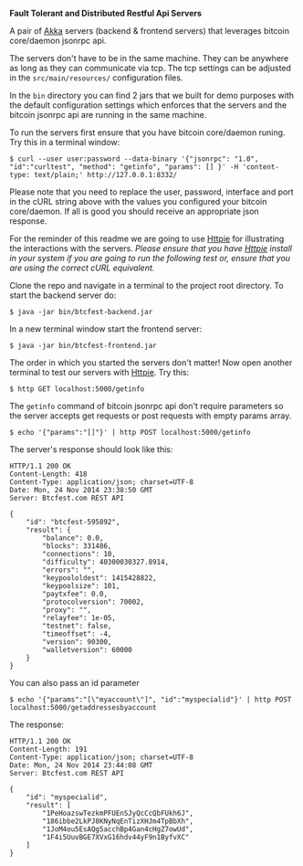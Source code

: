 **Fault Tolerant and Distributed Restful Api Servers**

A pair of [Akka](http://akka.io/) servers (backend & frontend servers) that leverages bitcoin core/daemon jsonrpc api.

The servers don't have to be in the same machine. They can be anywhere as long as they can communicate via tcp. The tcp settings can be adjusted in the ```src/main/resources/``` configuration files.

In the ```bin``` directory you can find 2 jars that we built for demo purposes with the default configuration settings which enforces that the servers and the bitcoin jsonrpc api are running in the same machine.

To run the servers first ensure that you have bitcoin core/daemon runing. Try this in a terminal window:
```
$ curl --user user:password --data-binary '{"jsonrpc": "1.0", "id":"curltest", "method": "getinfo", "params": [] }' -H 'content-type: text/plain;' http://127.0.0.1:8332/
```
Please note that you need to replace the user, password, interface and port in the cURL string above with the values you configured your bitcoin core/daemon. If all is good you should receive an appropriate json response.

For the reminder of this readme we are going to use [Httpie](https://pypi.python.org/pypi/httpie) for illustrating the interactions with the servers. *Please ensure that you have [Httpie](https://pypi.python.org/pypi/httpie) install in your system if you are going to run the following test or, ensure that you are using the correct cURL equivalent.*

Clone the repo and navigate in a terminal to the project root directory. To start the backend server do:
```
$ java -jar bin/btcfest-backend.jar
```
In a new terminal window start the frontend server:
```
$ java -jar bin/btcfest-frontend.jar
```
The order in which you started the servers don't matter! Now open another terminal to test our servers with [Httpie](https://pypi.python.org/pypi/httpie). Try this:

```
$ http GET localhost:5000/getinfo
```
The ```getinfo``` command of bitcoin jsonrpc api don't require parameters so the server accepts get requests or post requests with empty params array.
```
$ echo '{"params":"[]"}' | http POST localhost:5000/getinfo
```
The server's response should look like this:
```
HTTP/1.1 200 OK
Content-Length: 418
Content-Type: application/json; charset=UTF-8
Date: Mon, 24 Nov 2014 23:38:50 GMT
Server: Btcfest.com REST API

{
    "id": "btcfest-595892", 
    "result": {
        "balance": 0.0, 
        "blocks": 331486, 
        "connections": 10, 
        "difficulty": 40300030327.8914, 
        "errors": "", 
        "keypoololdest": 1415428822, 
        "keypoolsize": 101, 
        "paytxfee": 0.0, 
        "protocolversion": 70002, 
        "proxy": "", 
        "relayfee": 1e-05, 
        "testnet": false, 
        "timeoffset": -4, 
        "version": 90300, 
        "walletversion": 60000
    }
}
```
You can also pass an id parameter
```
$ echo '{"params":"[\"myaccount\"]", "id":"myspecialid"}' | http POST localhost:5000/getaddressesbyaccount
```
The response:
```
HTTP/1.1 200 OK
Content-Length: 191
Content-Type: application/json; charset=UTF-8
Date: Mon, 24 Nov 2014 23:44:08 GMT
Server: Btcfest.com REST API

{
    "id": "myspecialid", 
    "result": [
        "1PeHoazswTezkmPFUEnSJyQcCcQbFUkh6J", 
        "186ibbe2LkPJ8KNyNqEnTizXHJm4TpBbXh", 
        "1JoM4ou5EsAQg5acchBp4Gan4cHgZ7owUd", 
        "1F4i5UuvBGE7XVxG16hdv44yF9n1ByfvXC"
    ]
}
```
